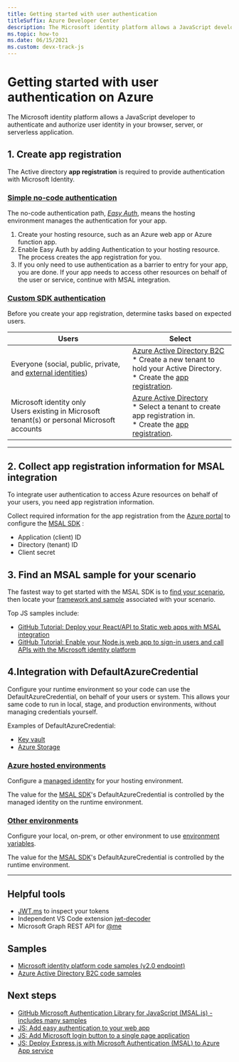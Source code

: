 ```yaml
---
title: Getting started with user authentication
titleSuffix: Azure Developer Center
description: The Microsoft identity platform allows a JavaScript developer to authenticate and authorize user identity in your browser, server, or serverless application.  
ms.topic: how-to
ms.date: 06/15/2021
ms.custom: devx-track-js
---
```


# Getting started with user authentication on Azure

The Microsoft identity platform allows a JavaScript developer to authenticate and authorize user identity in your browser, server, or serverless application. 

## 1. Create app registration

The Active directory **app registration** is required to provide authentication with Microsoft Identity.

### [Simple no-code authentication](#tab/no-code)

The no-code authentication path, _[Easy Auth](/azure/app-service/overview-authentication-authorization)_, means the hosting environment manages the authentication for your app. 

1. Create your hosting resource, such as an Azure web app or Azure function app.
1. Enable Easy Auth by adding Authentication to your hosting resource. The process creates the app registration for you. 
1. If you only need to use authentication as a barrier to entry for your app, you are done. If your app needs to access other resources on behalf of the user or service, continue with MSAL integration. 

### [Custom SDK authentication](#tab/msal)

Before you create your app registration, determine tasks based on expected users. 

|Users|Select|
|--|--|
|Everyone (social, public, private, and [external identities](/azure/active-directory/external-identities/compare-with-b2c))|[Azure Active Directory B2C](/azure/active-directory-b2c/overview)<br>* Create a new tenant to hold your Active Directory.<br>* Create the [app registration](/azure/active-directory/develop/quickstart-register-app).|
|Microsoft identity only<br>Users existing in Microsoft tenant(s) or personal Microsoft accounts|[Azure Active Directory](/azure/active-directory-b2c/overview)<br>* Select a tenant to create app registration in.<br>* Create the [app registration](/azure/active-directory/develop/quickstart-register-app).|

---

## 2. Collect app registration information for MSAL integration

To integrate user authentication to access Azure resources on behalf of your users, you need app registration information. 

Collect required information for the app registration from the [Azure portal](https://ms.portal.azure.com/#blade/Microsoft_AAD_IAM/ActiveDirectoryMenuBlade/RegisteredApps) to configure the [MSAL SDK](https://github.com/AzureAD/microsoft-authentication-library-for-js) :

* Application (client) ID
* Directory (tenant) ID
* Client secret

## 3. Find an MSAL sample for your scenario

The fastest way to get started with the MSAL SDK is to [find your scenario](/azure/active-directory/develop/authentication-flows-app-scenarios), then locate your [framework and sample](/azure/active-directory/develop/sample-v2-code) associated with your scenario. 

Top JS samples include:
* [GitHub Tutorial: Deploy your React/API to Static web apps with MSAL integration](https://github.com/Azure-Samples/ms-identity-javascript-react-tutorial/tree/main/4-Deployment/2-deploy-static)
* [GitHub Tutorial: Enable your Node.js web app to sign-in users and call APIs with the Microsoft identity platform](https://github.com/Azure-Samples/ms-identity-javascript-nodejs-tutorial)



## 4.Integration with DefaultAzureCredential

Configure your runtime environment so your code can use the DefaultAzureCredential, on behalf of your users or system. This allows your same code to run in local, stage, and production environments, without managing credentials yourself. 

Examples of DefaultAzureCredential: 

* [Key vault](/javascript/api/overview/azure/identity-readme#authenticating-with-the-defaultazurecredential)
* [Azure Storage](/javascript/api/overview/azure/storage-blob-readme#create-the-blob-service-client)

### [Azure hosted environments](#tab/no-code-credential)

Configure a [managed identity](/azure/app-service/overview-managed-identity) for your hosting environment. 

The value for the [MSAL SDK](https://www.npmjs.com/package/@azure/identity)'s DefaultAzureCredential is controlled by the managed identity on the runtime environment. 

### [Other environments](#tab/msal-credential)

Configure your local, on-prem, or other environment to use [environment variables](https://www.npmjs.com/package/@azure/identity#environment-variables). 

The value for the [MSAL SDK](https://www.npmjs.com/package/@azure/identity)'s DefaultAzureCredential is controlled by the runtime environment. 

---

## Helpful tools

* [JWT.ms](https://jwt.ms/) to inspect your tokens
* Independent VS Code extension [jwt-decoder](https://marketplace.visualstudio.com/items?itemName=jflbr.jwt-decoder)
* Microsoft Graph REST API for [@me](/graph/api/user-get?preserve-view=true&view=graph-rest-1.0&tabs=http#code-try-4)

## Samples

* [Microsoft identity platform code samples (v2.0 endpoint)](/azure/active-directory/develop/sample-v2-code)
* [Azure Active Directory B2C code samples](/azure/active-directory-b2c/code-samples)

## Next steps

* [GitHub Microsoft Authentication Library for JavaScript (MSAL.js) - includes many samples](https://github.com/AzureAD/microsoft-authentication-library-for-js)
* [JS: Add easy authentication to your web app](/azure/app-service/scenario-secure-app-authentication-app-service-as-user)
* [JS: Add Microsoft login button to a single page application](/azure/active-directory/develop/tutorial-v2-react)
* [JS: Deploy Express.js with Microsoft Authentication (MSAL) to Azure App service](../with-web-app/deploy-msal-sdk-authentication-expressjs.md)
